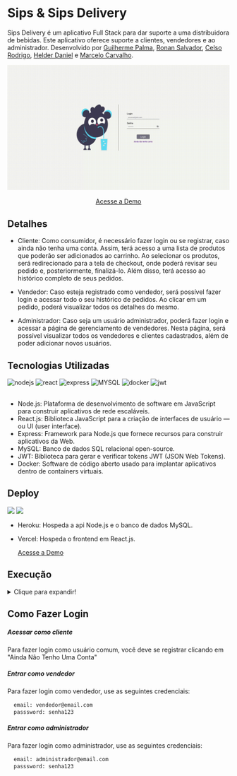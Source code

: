 # Sips & Sips Delivery

Sips Delivery é um aplicativo Full Stack para dar suporte a uma distribuidora de bebidas. Este aplicativo oferece suporte a clientes, vendedores e ao administrador. Desenvolvido por [Guilherme Palma](https://github.com/guilhermepallma), [Ronan Salvador](https://github.com/ronansalvador), [Celso Rodrigo](https://github.com/celso-rodrigo), [Helder Daniel](https://github.com/helderdsa) e [Marcelo Carvalho](https://github.com/MarceloJRC).

<div align="center">

![demo-gif](demo.gif)

</div>

<div align="center">

[Acesse a Demo](https://sips-delivery.vercel.app)

</div>

## Detalhes

- Cliente: Como consumidor, é necessário fazer login ou se registrar, caso ainda não tenha uma conta. Assim, terá acesso a uma lista de produtos que poderão ser adicionados ao carrinho. Ao selecionar os produtos, será redirecionado para a tela de checkout, onde poderá revisar seu pedido e, posteriormente, finalizá-lo. Além disso, terá acesso ao histórico completo de seus pedidos.

- Vendedor: Caso esteja registrado como vendedor, será possível fazer login e acessar todo o seu histórico de pedidos. Ao clicar em um pedido, poderá visualizar todos os detalhes do mesmo.

- Administrador: Caso seja um usuário administrador, poderá fazer login e acessar a página de gerenciamento de vendedores. Nesta página, será possível visualizar todos os vendedores e clientes cadastrados, além de poder adicionar novos usuários.

## Tecnologias Utilizadas

<div>
    <img src="https://img.shields.io/badge/Node.js-339933?style=for-the-badge&logo=nodedotjs&logoColor=white" alt="nodejs"/>
    <img src="https://img.shields.io/badge/React-20232A?style=for-the-badge&logo=react&logoColor=61DAFB" alt="react" />
    <img src="https://img.shields.io/badge/Express.js-000000?style=for-the-badge&logo=express&logoColor=white" alt="express"/>
    <img src="https://img.shields.io/badge/MySQL-005C84?style=for-the-badge&logo=mysql&logoColor=white" alt="MYSQL" />
    <img src="https://img.shields.io/badge/Docker-2CA5E0?style=for-the-badge&logo=docker&logoColor=white" alt="docker"/>
    <img src="https://camo.githubusercontent.com/92407fc26e09271d8137b8aaf1585b266f04046b96f1564dfe5a69f146e21301/68747470733a2f2f696d672e736869656c64732e696f2f62616467652f4a57542d3030303030303f7374796c653d666f722d7468652d6261646765266c6f676f3d4a534f4e253230776562253230746f6b656e73266c6f676f436f6c6f723d7768697465" alt="jwt"/>
</div>

<br>

- Node.js: Plataforma de desenvolvimento de software em JavaScript para construir aplicativos de rede escaláveis.
- React.js: Biblioteca JavaScript para a criação de interfaces de usuário — ou UI (user interface).
- Express: Framework para Node.js que fornece recursos para construir aplicativos da Web.
- MySQL: Banco de dados SQL relacional open-source.
- JWT: Biblioteca para gerar e verificar tokens JWT (JSON Web Tokens).
- Docker: Software de código aberto usado para implantar aplicativos dentro de containers virtuais.

## Deploy

<div>
  <img src="https://img.shields.io/badge/Heroku-430098?style=for-the-badge&logo=heroku&logoColor=white" />
  <img src="https://img.shields.io/badge/Vercel-000000?style=for-the-badge&logo=vercel&logoColor=white" />
<div/>

- Heroku: Hospeda a api Node.js e o banco de dados MySQL.
- Vercel: Hospeda o frontend em React.js.
  
  [Acesse a Demo](https://sips-delivery.vercel.app)
  
## Execução

<details>
  <summary>Clique para expandir!</summary>

  Para executar a aplicação inicie realizando o clone deste repositório com o comando abaixo.

    git clone git@github.com:guilhermepallma/delivery-app.git

  Navegue até a raíz do projeto.

    cd delivery-app/
    
  Suba o contêiner do banco de dados no Docker.
    
    docker-compose up -d
    
  Instale as dependência básicas para rodas os scripts.
  
    npm install
    
  Inicie a aplicação e popule o banco de dados.
  
    npm run dev:prestart
    
</details>

</details>

## Como Fazer Login

##### Acessar como cliente

 Para fazer login como usuário comum, você deve se registrar clicando em "Ainda Não Tenho Uma Conta"

##### Entrar como vendedor

  Para fazer login como vendedor, use as seguintes credenciais:

      email: vendedor@email.com
      passsword: senha123

##### Entrar como administrador

  Para fazer login como administrador, use as seguintes credenciais:

      email: administrador@email.com
      passsword: senha123

